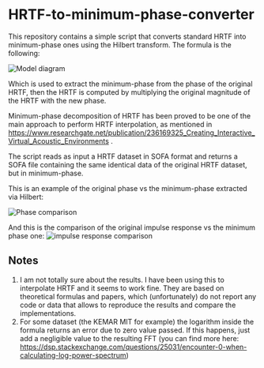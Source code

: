 # HRTF-to-minimum-phase-converter

This repository contains a simple script that converts standard HRTF into minimum-phase ones using the Hilbert transform. The formula is the following:

![Model diagram](https://chart.googleapis.com/chart?cht=tx&chl=%5CIm%20%5BHilbert(-ln(%7CH%7C))%5D)

Which is used to extract the minimum-phase from the phase of the original HRTF, then the HRTF is computed by multiplying the original magnitude of the HRTF with the new phase.

Minimum-phase decomposition of HRTF has been proved to be one of the main approach to perform HRTF interpolation, as mentioned in https://www.researchgate.net/publication/236169325_Creating_Interactive_Virtual_Acoustic_Environments .

The script reads as input a HRTF dataset in SOFA format and returns a SOFA file containing the same identical data of the original HRTF dataset, but in minimum-phase.

This is an example of the original phase vs the minimum-phase extracted via Hilbert: 

![Phase comparison](https://i.stack.imgur.com/1mVY9.png)

And this is the comparison of the original impulse response vs the minimum phase one: 
![impulse response comparison](https://i.stack.imgur.com/W6hF1.png)

## Notes

1. I am not totally sure about the results. I have been using this to interpolate HRTF and it seems to work fine. They are based on theoretical formulas and papers, which (unfortunately) do not report any code or data that allows to reproduce the results and compare the implementations. 
2. For some dataset (the KEMAR MIT for example) the logarithm inside the formula returns an error due to zero value passed. If this happens, just add a negligible value to the resulting FFT (you can find more here: https://dsp.stackexchange.com/questions/25031/encounter-0-when-calculating-log-power-spectrum) 
